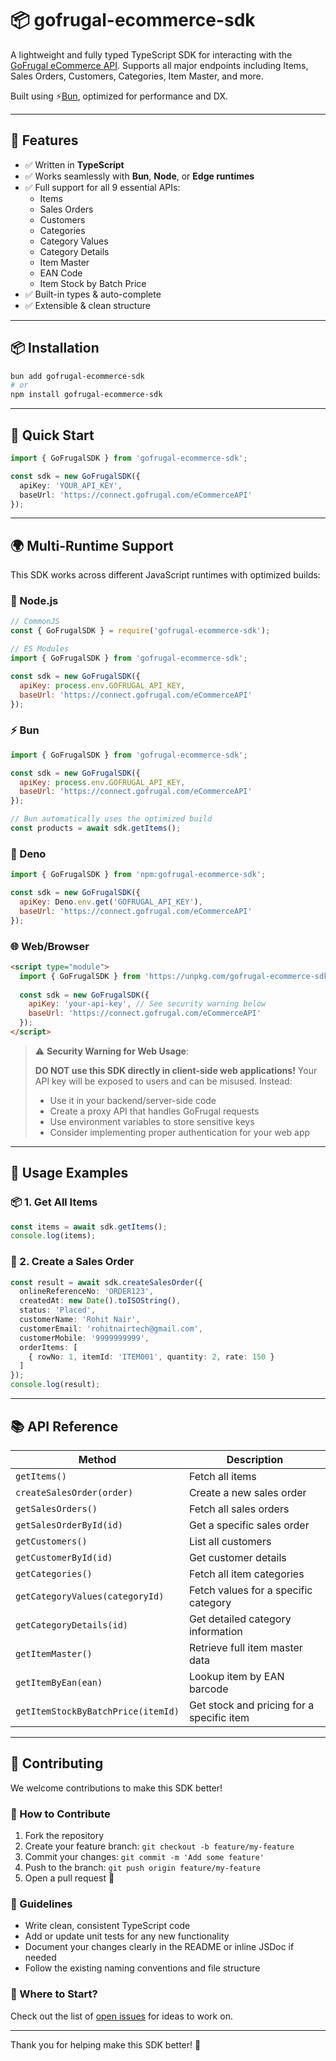 # 📦 gofrugal-ecommerce-sdk

A lightweight and fully typed TypeScript SDK for interacting with the [GoFrugal eCommerce API](https://help.connect.gofrugal.com/eCommerceAPI/HQ-APIs.html). Supports all major endpoints including Items, Sales Orders, Customers, Categories, Item Master, and more.

Built using ⚡️[Bun](https://bun.sh), optimized for performance and DX.

---

## 🚀 Features

- ✅ Written in **TypeScript**
- ✅ Works seamlessly with **Bun**, **Node**, or **Edge runtimes**
- ✅ Full support for all 9 essential APIs:
  - Items
  - Sales Orders
  - Customers
  - Categories
  - Category Values
  - Category Details
  - Item Master
  - EAN Code
  - Item Stock by Batch Price
- ✅ Built-in types & auto-complete
- ✅ Extensible & clean structure

---

## 📦 Installation

```bash
bun add gofrugal-ecommerce-sdk
# or
npm install gofrugal-ecommerce-sdk
```
---

## 🔧 Quick Start

```ts
import { GoFrugalSDK } from 'gofrugal-ecommerce-sdk';

const sdk = new GoFrugalSDK({
  apiKey: 'YOUR_API_KEY',
  baseUrl: 'https://connect.gofrugal.com/eCommerceAPI'
});
```
---

## 🌍 Multi-Runtime Support

This SDK works across different JavaScript runtimes with optimized builds:

### 📗 Node.js
```js
// CommonJS
const { GoFrugalSDK } = require('gofrugal-ecommerce-sdk');

// ES Modules
import { GoFrugalSDK } from 'gofrugal-ecommerce-sdk';

const sdk = new GoFrugalSDK({
  apiKey: process.env.GOFRUGAL_API_KEY,
  baseUrl: 'https://connect.gofrugal.com/eCommerceAPI'
});
```

### ⚡ Bun
```js
import { GoFrugalSDK } from 'gofrugal-ecommerce-sdk';

const sdk = new GoFrugalSDK({
  apiKey: process.env.GOFRUGAL_API_KEY,
  baseUrl: 'https://connect.gofrugal.com/eCommerceAPI'
});

// Bun automatically uses the optimized build
const products = await sdk.getItems();
```

### 🦕 Deno
```js
import { GoFrugalSDK } from 'npm:gofrugal-ecommerce-sdk';

const sdk = new GoFrugalSDK({
  apiKey: Deno.env.get('GOFRUGAL_API_KEY'),
  baseUrl: 'https://connect.gofrugal.com/eCommerceAPI'
});
```

### 🌐 Web/Browser
```html
<script type="module">
  import { GoFrugalSDK } from 'https://unpkg.com/gofrugal-ecommerce-sdk@latest/dist/browser/index.js';
  
  const sdk = new GoFrugalSDK({
    apiKey: 'your-api-key', // See security warning below
    baseUrl: 'https://connect.gofrugal.com/eCommerceAPI'
  });
</script>
```

> ⚠️ **Security Warning for Web Usage**: 
> 
> **DO NOT use this SDK directly in client-side web applications!** Your API key will be exposed to users and can be misused. Instead:
> 
> - Use it in your backend/server-side code
> - Create a proxy API that handles GoFrugal requests
> - Use environment variables to store sensitive keys
> - Consider implementing proper authentication for your web app

---

## 📘 Usage Examples

### 📦 1. Get All Items

```ts
const items = await sdk.getItems();
console.log(items);
```

### 🛒 2. Create a Sales Order

```ts
const result = await sdk.createSalesOrder({
  onlineReferenceNo: 'ORDER123',
  createdAt: new Date().toISOString(),
  status: 'Placed',
  customerName: 'Rohit Nair',
  customerEmail: 'rohitnairtech@gmail.com',
  customerMobile: '9999999999',
  orderItems: [
    { rowNo: 1, itemId: 'ITEM001', quantity: 2, rate: 150 }
  ]
});
console.log(result);

```
---

## 📚 API Reference

| Method                                | Description                              |
|---------------------------------------|------------------------------------------|
| `getItems()`                          | Fetch all items                          |
| `createSalesOrder(order)`            | Create a new sales order                 |
| `getSalesOrders()`                   | Fetch all sales orders                   |
| `getSalesOrderById(id)`              | Get a specific sales order               |
| `getCustomers()`                     | List all customers                       |
| `getCustomerById(id)`                | Get customer details                     |
| `getCategories()`                    | Fetch all item categories                |
| `getCategoryValues(categoryId)`      | Fetch values for a specific category     |
| `getCategoryDetails(id)`             | Get detailed category information        |
| `getItemMaster()`                    | Retrieve full item master data           |
| `getItemByEan(ean)`                  | Lookup item by EAN barcode               |
| `getItemStockByBatchPrice(itemId)`   | Get stock and pricing for a specific item|


---

## 🤝 Contributing

We welcome contributions to make this SDK better!

### 🧭 How to Contribute

1. Fork the repository
2. Create your feature branch: `git checkout -b feature/my-feature`
3. Commit your changes: `git commit -m 'Add some feature'`
4. Push to the branch: `git push origin feature/my-feature`
5. Open a pull request 🙌

### 📌 Guidelines

- Write clean, consistent TypeScript code
- Add or update unit tests for any new functionality
- Document your changes clearly in the README or inline JSDoc if needed
- Follow the existing naming conventions and file structure

### 📂 Where to Start?

Check out the list of [open issues](https://github.com/example/gofrugal-ecommerce-sdk/issues) for ideas to work on.

---

Thank you for helping make this SDK better! 🙏
